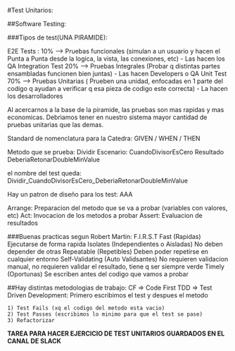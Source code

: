 
#Test Unitarios:

##Software Testing:

###Tipos de test(UNA PIRAMIDE):

E2E Tests : 10% 		--> Pruebas funcionales (simulan a un usuario y hacen el Punta a Punta desde la logica, la vista, las conexiones, etc) - Las hacen los QA
Integration Test 20% 	--> Pruebas Integrales (Probar q distintas partes ensambladas funcionen bien juntas) - Las hacen Developers o QA
Unit Test 70% 			--> Pruebas Unitarias ( Prueben una unidad, enfocadas en 1 parte del codigo q ayudan a verificar q esa pieza de codigo este correcta) - La hacen los desarrolladores

Al acercarnos a la base de la piramide, las pruebas son mas rapidas y mas economicas.
Debrìamos tener en nuestro sistema mayor cantidad de pruebas unitarias que las demas.

Standard de nomenclatura para la Catedra:
GIVEN / WHEN / THEN

Metodo que se prueba:
	Dividir
Escenario:
	CuandoDivisorEsCero
Resultado
	DeberiaRetonarDoubleMinValue
	
el nombre del test queda:
		Dividir_CuandoDivisorEsCero_DeberiaRetonarDoubleMinValue

Hay un patron de diseño para los test:
AAA

Arrange:
	Preparacion del metodo que se va a probar (variables con valores, etc)
Act:
	Invocacion de los metodos a probar
Assert:
	Evaluacion de resultados


###Buenas practicas segun Robert Martin:
F.I.R.S.T
Fast (Rapidas)
	Ejecutarse de forma rapida
Isolates (Independientes o Aisladas)
	No deben depender de otras
Repeatable (Repetibles)
	Deben poder repetirse en cualquier entorno
Self-Validating (Auto Validsantes)
	No requieren validacion manual, no requieren validar el resultado, tiene q ser siempre verde
Timely (Oportunas)
	Se escriben antes del codigo que vamos a probar

##Hay distintas metodologias de trabajo:
CF 	=> Code First
TDD => Test Driven Development:
	Primero escribimos el test y despues el metodo

	1) Test Fails (xq el codigo del metodo esta vacio)
	2) Test Passes (escribimos lo minimo para que el test se pase)
	3) Refactorizar

**TAREA PARA HACER EJERCICIO DE TEST UNITARIOS GUARDADOS EN EL CANAL DE SLACK**


